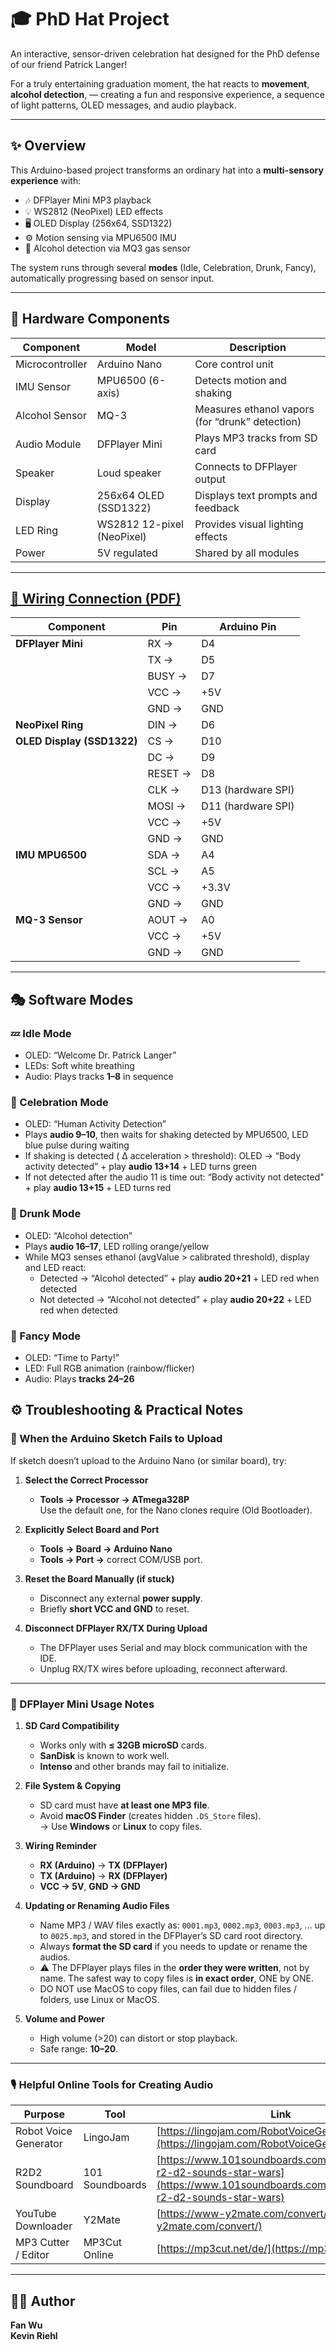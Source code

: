 # 🎓 PhD Hat Project
An interactive, sensor-driven celebration hat designed for the PhD defense of our friend Patrick Langer!

For a truly entertaining graduation moment, the hat reacts to **movement**, **alcohol detection**, — creating a fun and responsive experience, a sequence of light patterns, OLED messages, and audio playback.

---

## ✨ Overview

This Arduino-based project transforms an ordinary hat into a **multi-sensory experience** with:
- 🎶 DFPlayer Mini MP3 playback  
- 💡 WS2812 (NeoPixel) LED effects  
- 🖥️ OLED Display (256x64, SSD1322)  
- ⚙️ Motion sensing via MPU6500 IMU  
- 🍷 Alcohol detection via MQ3 gas sensor  

The system runs through several **modes** (Idle, Celebration, Drunk, Fancy), automatically progressing based on sensor input.

---

## 🧩 Hardware Components

| Component | Model | Description |
|------------|--------|-------------|
| Microcontroller | Arduino Nano | Core control unit |
| IMU Sensor | MPU6500 (6-axis) | Detects motion and shaking |
| Alcohol Sensor | MQ-3 | Measures ethanol vapors (for “drunk” detection) |
| Audio Module | DFPlayer Mini | Plays MP3 tracks from SD card |
| Speaker | Loud speaker | Connects to DFPlayer output |
| Display | 256x64 OLED (SSD1322) | Displays text prompts and feedback |
| LED Ring | WS2812 12-pixel (NeoPixel) | Provides visual lighting effects |
| Power | 5V regulated | Shared by all modules |

---

## [📄 Wiring Connection (PDF)](Wiring.pdf)

| Component | Pin | Arduino Pin |
|------------|-----|--------------|
| **DFPlayer Mini** | RX → | D4 |
| | TX → | D5 |
| | BUSY → | D7 |
| | VCC → | +5V |
| | GND → | GND |
| **NeoPixel Ring** | DIN → | D6 |
| **OLED Display (SSD1322)** | CS → | D10 |
| | DC → | D9 |
| | RESET → | D8 |
| | CLK → | D13 (hardware SPI) |
| | MOSI → | D11 (hardware SPI) |
| | VCC → | +5V |
| | GND → | GND |
| **IMU MPU6500** | SDA → | A4 |
| | SCL → | A5 |
| | VCC → | +3.3V |
| | GND → | GND |
| **MQ-3 Sensor** | AOUT → | A0 |
| | VCC → | +5V |
| | GND → | GND |

---

## 🎭 Software Modes

### 💤 Idle Mode
- OLED: “Welcome Dr. Patrick Langer”
- LEDs: Soft white breathing
- Audio: Plays tracks **1–8** in sequence

### 💃 Celebration Mode
- OLED: “Human Activity Detection”
- Plays **audio 9–10**, then waits for shaking detected by MPU6500, LED blue pulse during waiting
- If shaking is detected ( Δ acceleration > threshold): OLED → “Body activity detected” + play **audio 13+14** + LED turns green
- If not detected after the audio 11 is time out: “Body activity not detected" + play **audio 13+15** + LED turns red

### 🍷 Drunk Mode
- OLED: “Alcohol detection”
- Plays **audio 16–17**, LED rolling orange/yellow
- While MQ3 senses ethanol (avgValue > calibrated threshold), display and LED react:
  - Detected → “Alcohol detected” + play **audio 20+21** + LED red when detected
  - Not detected → “Alcohol not detected” + play **audio 20+22** + LED red when detected

### 🎉 Fancy Mode
- OLED: “Time to Party!”
- LED: Full RGB animation (rainbow/flicker)
- Audio: Plays **tracks 24–26**

## ⚙️ Troubleshooting & Practical Notes

### 🧩 When the Arduino Sketch Fails to Upload

If sketch doesn’t upload to the Arduino Nano (or similar board), try:

1. **Select the Correct Processor**  
   - **Tools → Processor → ATmega328P**  
     Use the default one, for the Nano clones require (Old Bootloader).

2. **Explicitly Select Board and Port**  
   - **Tools → Board → Arduino Nano**  
   - **Tools → Port →** correct COM/USB port.

3. **Reset the Board Manually (if stuck)**  
   - Disconnect any external **power supply**.  
   - Briefly **short VCC and GND** to reset.  

4. **Disconnect DFPlayer RX/TX During Upload**  
   - The DFPlayer uses Serial and may block communication with the IDE.  
   - Unplug RX/TX wires before uploading, reconnect afterward.

---

### 🎵 DFPlayer Mini Usage Notes
1. **SD Card Compatibility**  
   - Works only with **≤ 32GB microSD** cards.  
   - **SanDisk** is known to work well.  
   - **Intenso** and other brands may fail to initialize.

2. **File System & Copying**  
   - SD card must have **at least one MP3 file**.  
   - Avoid **macOS Finder** (creates hidden `.DS_Store` files).  
     → Use **Windows** or **Linux** to copy files.

3. **Wiring Reminder**  
   - **RX (Arduino)** → **TX (DFPlayer)**  
   - **TX (Arduino)** → **RX (DFPlayer)**  
   - **VCC → 5V**, **GND → GND**

4. **Updating or Renaming Audio Files**  
   - Name MP3 / WAV files exactly as: `0001.mp3`, `0002.mp3`, `0003.mp3`, … up to `0025.mp3`, and stored in the DFPlayer’s SD card root directory.
   - Always **format the SD card** if you needs to update or rename the audios.  
   - ⚠️ The DFPlayer plays files in the **order they were written**, not by name. The safest way to copy files is **in exact order**, ONE by ONE.  
   - DO NOT use MacOS to copy files, can fail due to hidden files / folders, use Linux or MacOS.

5. **Volume and Power**  
   - High volume (>20) can distort or stop playback.  
   - Safe range: **10–20**.

---

### 🎙️ Helpful Online Tools for Creating Audio

| Purpose | Tool | Link |
|----------|------|------|
| Robot Voice Generator | LingoJam | [https://lingojam.com/RobotVoiceGenerator](https://lingojam.com/RobotVoiceGenerator) |
| R2D2 Soundboard | 101 Soundboards | [https://www.101soundboards.com/boards/10634-r2-d2-sounds-star-wars](https://www.101soundboards.com/boards/10634-r2-d2-sounds-star-wars) |
| YouTube Downloader | Y2Mate | [https://www-y2mate.com/convert/](https://www-y2mate.com/convert/) |
| MP3 Cutter / Editor | MP3Cut Online | [https://mp3cut.net/de/](https://mp3cut.net/de/) |

---

## 👨‍🔬 Author
**Fan Wu**  
**Kevin Riehl**  
